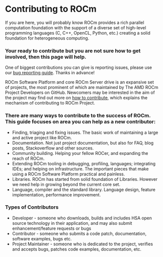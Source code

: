 
# Contributing to ROCm

If you are here, you will probably know ROCm provides a rich parallel computation foundation with the support of a diverse set of high-level programming languages (C, C++, OpenCL, Python, etc.) creating a solid foundation for heterogeneous computing.

### Your ready to contribute but you are not sure how to get involved, then this page will help.

One of biggest contributions you can give is reporting issues, please use our [bug reporting guide](contributing.md#bug-reports). Thanks in advance!

ROCm Software Platform and core ROCm Server drive is an expansive set of projects, the most prominent of which are maintained by The AMD ROCm Project Developers on GitHub. Newcomers may be interested in the aim of the project may find out more on [how to contribute](contributing.md), which explains the mechanism of contributing to ROCm Project.

### There are many ways to contribute to the success of ROCm. This guide focuses on area you can help as a new contributor:

* Finding, triaging and fixing issues. The basic work of maintaining a large and active project like ROCm.
* Documentation. Not just project documentation, but also for FAQ, blog posts, Stackoverflow and other sources.
* Community building. Helping your fellow ROCer, and expanding the reach of ROCm.
* Extending ROCm tooling in debugging, profiling, languages; integrating IDEs; and helping on infrastructure. The important pieces that make using a ROCm Software Platform practical and painless.
* Libraries. ROCm has started from solid foundation of Libraries. However we need help in growing beyond the current core set.
* Language, compiler and the standard library. Language design, feature implementation, performance improvement.




### Types of Contributors

* Developer - someone who downloads, builds and includes HSA open source technology in their application, and may also submit enhancement/feature requests or bugs
* Contributor - someone who submits a code patch, documentation, software examples, bugs etc.
* Project Maintainer - someone who is dedicated to the project, verifies and accepts bugs, patches code examples, documentation, etc.
